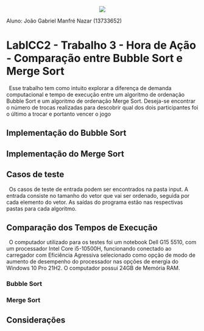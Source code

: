 <p align="center">
  <img src="https://user-images.githubusercontent.com/106783009/191138556-b0ec92fb-8eb0-4151-b109-d5ca961b5c3c.png" />
</p>
Aluno: João Gabriel Manfré Nazar (13733652)

# LabICC2 - Trabalho 3 - Hora de Ação - Comparação entre Bubble Sort e Merge Sort
&ensp;Esse trabalho tem como intuito explorar a diferença de demanda computacional e tempo de execução entre um algoritmo de ordenação Bubble Sort e um algoritmo de ordenação Merge Sort. Deseja-se encontrar o número de trocas realizadas para descobrir qual dos dois participantes foi o último a trocar e portanto vencer o jogo


## Implementação do Bubble Sort




## Implementação do Merge Sort




## Casos de teste
&ensp;Os casos de teste de entrada podem ser encontrados na pasta input. A entrada consiste no tamanho do vetor que vai ser ordenado, seguida por cada elemento do vetor. As saídas do programa estão nas respectivas pastas para cada algoritmo. 



## Comparação dos Tempos de Execução
&ensp;O computador utilizado para os testes foi um notebook Dell G15 5510, com um processador Intel Core i5-10500H, funcionando conectado ao carregador com Eficiência Agressiva selecionado como opção de modo de aumento de desempenho do processador nas opções de energia do Windows 10 Pro 21H2. O computador possui 24GB de Memória RAM.

### Bubble Sort



### Merge Sort




## Considerações
&ensp;
